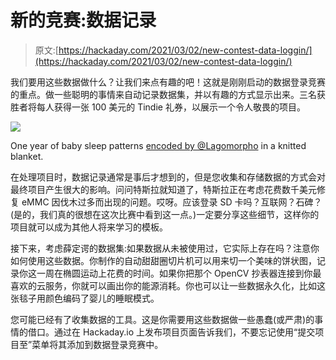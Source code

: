 # 新的竞赛:数据记录

> 原文:[https://hackaday.com/2021/03/02/new-contest-data-loggin/](https://hackaday.com/2021/03/02/new-contest-data-loggin/)

我们要用这些数据做什么？让我们来点有趣的吧！这就是刚刚启动的数据登录竞赛的重点。做一些聪明的事情来自动记录数据集，并以有趣的方式显示出来。三名获胜者将每人获得一张 100 美元的 Tindie 礼券，以展示一个令人敬畏的项目。

[![](../Images/b626a3e5db43d46be09f01562ddfc564.png)](https://hackaday.com/wp-content/uploads/2021/02/baby-sleep-patterns-knit-blanket.jpeg)

One year of baby sleep patterns [encoded by @Lagomorpho](https://twitter.com/Lagomorpho/status/1149754592579600384/photo/1) in a knitted blanket.

在处理项目时，数据记录通常是事后才想到的，但是您收集和存储数据的方式会对最终项目产生很大的影响。问问特斯拉就知道了，特斯拉正在考虑花费数千美元修复 eMMC 因伐木过多而出现的问题。哎呀。应该登录 SD 卡吗？互联网？石碑？(是的，我们真的很想在这次比赛中看到这一点。)一定要分享这些细节，这样你的项目就可以成为其他人将来学习的模板。

接下来，考虑薛定谔的数据集:如果数据从未被使用过，它实际上存在吗？注意你如何使用这些数据。你制作的自动甜甜圈切片机可以用来切一个美味的饼状图，记录你这一周在椭圆运动上花费的时间。如果你把那个 OpenCV 抄表器连接到你最喜欢的云服务，你就可以画出你的能源消耗。你也可以让一些数据永久化，比如这张毯子用颜色编码了婴儿的睡眠模式。

您可能已经有了收集数据的工具。这是你需要用这些数据做一些愚蠢(或严肃)的事情的借口。通过在 Hackaday.io 上发布项目页面告诉我们，不要忘记使用“提交项目至”菜单将其添加到数据登录竞赛中。